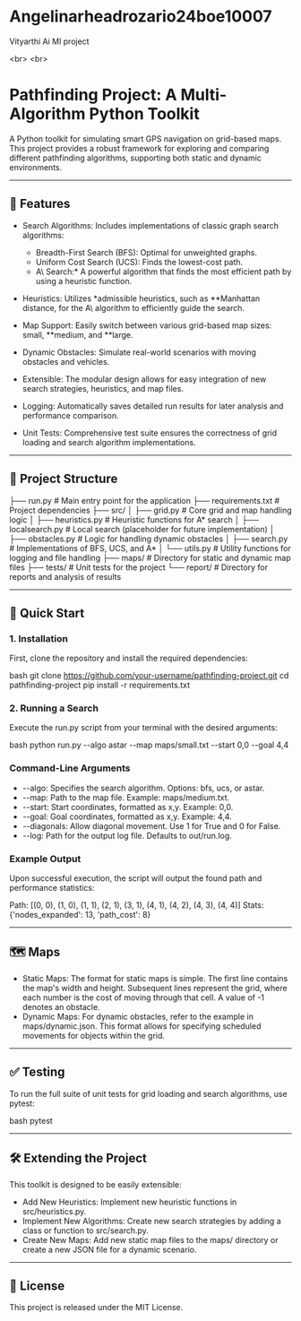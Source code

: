 # Angelinarheadrozario24boe10007
Vityarthi Ai Ml project 

\<br\>
\<br\>

# Pathfinding Project: A Multi-Algorithm Python Toolkit

A Python toolkit for simulating smart GPS navigation on grid-based maps. This project provides a robust framework for exploring and comparing different pathfinding algorithms, supporting both static and dynamic environments.

-----

## 🌟 Features

  - Search Algorithms: Includes implementations of classic graph search algorithms:

      - Breadth-First Search (BFS): Optimal for unweighted graphs.
      - Uniform Cost Search (UCS): Finds the lowest-cost path.
      - A\ Search:* A powerful algorithm that finds the most efficient path by using a heuristic function.

  - Heuristics: Utilizes *admissible heuristics, such as **Manhattan distance, for the A\ algorithm to efficiently guide the search.

  - Map Support: Easily switch between various grid-based map sizes: small, **medium, and **large.

  - Dynamic Obstacles: Simulate real-world scenarios with moving obstacles and vehicles.

  - Extensible: The modular design allows for easy integration of new search strategies, heuristics, and map files.

  - Logging: Automatically saves detailed run results for later analysis and performance comparison.

  - Unit Tests: Comprehensive test suite ensures the correctness of grid loading and search algorithm implementations.

-----

## 📁 Project Structure


├── run.py                # Main entry point for the application
├── requirements.txt      # Project dependencies
├── src/
│   ├── grid.py           # Core grid and map handling logic
│   ├── heuristics.py     # Heuristic functions for A* search
│   ├── localsearch.py    # Local search (placeholder for future implementation)
│   ├── obstacles.py      # Logic for handling dynamic obstacles
│   ├── search.py         # Implementations of BFS, UCS, and A*
│   └── utils.py          # Utility functions for logging and file handling
├── maps/                 # Directory for static and dynamic map files
├── tests/                # Unit tests for the project
└── report/               # Directory for reports and analysis of results


-----

## 🚀 Quick Start

### 1. Installation

First, clone the repository and install the required dependencies:

bash
git clone https://github.com/your-username/pathfinding-project.git
cd pathfinding-project
pip install -r requirements.txt


### 2. Running a Search

Execute the run.py script from your terminal with the desired arguments:

bash
python run.py --algo astar --map maps/small.txt --start 0,0 --goal 4,4


### Command-Line Arguments

  - --algo: Specifies the search algorithm. Options: bfs, ucs, or astar.
  - --map: Path to the map file. Example: maps/medium.txt.
  - --start: Start coordinates, formatted as x,y. Example: 0,0.
  - --goal: Goal coordinates, formatted as x,y. Example: 4,4.
  - --diagonals: Allow diagonal movement. Use 1 for True and 0 for False.
  - --log: Path for the output log file. Defaults to out/run.log.

### Example Output

Upon successful execution, the script will output the found path and performance statistics:


Path: [(0, 0), (1, 0), (1, 1), (2, 1), (3, 1), (4, 1), (4, 2), (4, 3), (4, 4)]
Stats: {'nodes_expanded': 13, 'path_cost': 8}


-----

## 🗺 Maps

  - Static Maps: The format for static maps is simple. The first line contains the map's width and height. Subsequent lines represent the grid, where each number is the cost of moving through that cell. A value of -1 denotes an obstacle.
  - Dynamic Maps: For dynamic obstacles, refer to the example in maps/dynamic.json. This format allows for specifying scheduled movements for objects within the grid.

-----

## ✅ Testing

To run the full suite of unit tests for grid loading and search algorithms, use pytest:

bash
pytest


-----

## 🛠 Extending the Project

This toolkit is designed to be easily extensible:

  - Add New Heuristics: Implement new heuristic functions in src/heuristics.py.
  - Implement New Algorithms: Create new search strategies by adding a class or function to src/search.py.
  - Create New Maps: Add new static map files to the maps/ directory or create a new JSON file for a dynamic scenario.

-----

## 📄 License

This project is released under the MIT License.

